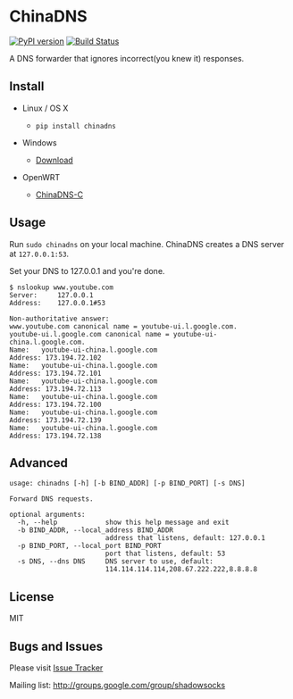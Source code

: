 ChinaDNS
=========

[![PyPI version]][PyPI] [![Build Status]][Travis CI]

A DNS forwarder that ignores incorrect(you knew it) responses.

Install
-------

* Linux / OS X

    * ```pip install chinadns```

* Windows

    * [Download]

* OpenWRT

    * [ChinaDNS-C]

Usage
-----

Run `sudo chinadns` on your local machine. ChinaDNS creates a DNS server at
`127.0.0.1:53`.

Set your DNS to 127.0.0.1 and you're done.

    $ nslookup www.youtube.com
    Server:		127.0.0.1
    Address:	127.0.0.1#53
    
    Non-authoritative answer:
    www.youtube.com	canonical name = youtube-ui.l.google.com.
    youtube-ui.l.google.com	canonical name = youtube-ui-china.l.google.com.
    Name:	youtube-ui-china.l.google.com
    Address: 173.194.72.102
    Name:	youtube-ui-china.l.google.com
    Address: 173.194.72.101
    Name:	youtube-ui-china.l.google.com
    Address: 173.194.72.113
    Name:	youtube-ui-china.l.google.com
    Address: 173.194.72.100
    Name:	youtube-ui-china.l.google.com
    Address: 173.194.72.139
    Name:	youtube-ui-china.l.google.com
    Address: 173.194.72.138

Advanced
--------

    usage: chinadns [-h] [-b BIND_ADDR] [-p BIND_PORT] [-s DNS]

    Forward DNS requests.

    optional arguments:
      -h, --help            show this help message and exit
      -b BIND_ADDR, --local_address BIND_ADDR
                            address that listens, default: 127.0.0.1
      -p BIND_PORT, --local_port BIND_PORT
                            port that listens, default: 53
      -s DNS, --dns DNS     DNS server to use, default:
                            114.114.114.114,208.67.222.222,8.8.8.8

License
-------
MIT

Bugs and Issues
----------------
Please visit [Issue Tracker]

Mailing list: http://groups.google.com/group/shadowsocks


[Build Status]:    https://img.shields.io/travis/clowwindy/ChinaDNS/master.svg?style=flat
[ChinaDNS-C]:      https://github.com/clowwindy/ChinaDNS-C
[Download]:        http://sourceforge.net/projects/shadowsocksgui/files/dist/ChinaDNS-win32-0.1.11.rar/download
[Issue Tracker]:   https://github.com/clowwindy/ChinaDNS/issues?state=open
[PyPI]:            https://pypi.python.org/pypi/chinadns
[PyPI version]:    https://img.shields.io/pypi/v/chinadns.svg?style=flat
[Shadowsocks]:     https://github.com/clowwindy/shadowsocks
[Travis CI]:       https://travis-ci.org/clowwindy/ChinaDNS
